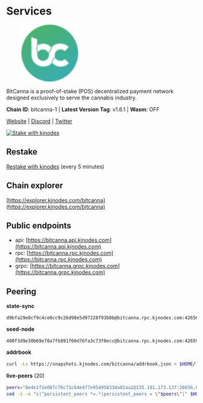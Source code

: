 # Services

<figure><img src="https://raw.githubusercontent.com/kj89/cosmos-images/main/logos/bitcanna.png" width="150" alt=""><figcaption></figcaption></figure>

BitCanna is a proof-of-stake (POS) decentralized payment network designed exclusively to serve the cannabis industry. 

**Chain ID**: bitcanna-1 | **Latest Version Tag**: v1.6.1 | **Wasm**: OFF

[Website](https://www.bitcanna.io) | [Discord](https://discord.gg/9AVrzaVQvs) | [Twitter](https://twitter.com/BitCannaGlobal)

[![Stake with kjnodes](https://i.ibb.co/cr44Q8j/button-stake-with-kjnodes.png)](https://restake.app/bitcanna/bcnavaloper1aym6s8eza7kjvnxuwxufrzccz6vqvgnsc47cc7)

## Restake

[Restake with kjnodes](https://restake.app/bitcanna/bcnavaloper1aym6s8eza7kjvnxuwxufrzccz6vqvgnsc47cc7) (every 5 minutes)
## Chain explorer
[https://explorer.kjnodes.com/bitcanna](https://explorer.kjnodes.com/bitcanna)

## Public endpoints

* api: [https://bitcanna.api.kjnodes.com](https://bitcanna.api.kjnodes.com)
* rpc: [https://bitcanna.rpc.kjnodes.com](https://bitcanna.rpc.kjnodes.com)
* grpc: [https://bitcanna.grpc.kjnodes.com](https://bitcanna.grpc.kjnodes.com)

## Peering

**state-sync**

```text
d9bfa29e0cf9c4ce0cc9c26d98e5d97228f93b0b@bitcanna.rpc.kjnodes.com:42656
```

**seed-node**

```text
400f3d9e30b69e78a7fb891f60d76fa3c73f0ecc@bitcanna.rpc.kjnodes.com:42659
```

**addrbook**
```bash
curl -Ls https://snapshots.kjnodes.com/bitcanna/addrbook.json > $HOME/.bcna/config/addrbook.json
```

**live-peers** (20)
```bash
peers="8e4e1f1e087c76c71c64e477e95495833da82aa2@135.181.173.137:26656,88c6b1fa1c7fef98b4449b769eb2705476586664@65.109.92.241:21326,a7d96dc929824613315dcc1c90fee119f28cc51f@134.65.193.132:26656,66ed3885f2932912df2b04646d2c3d643467719b@212.227.115.165:26656,bba10290da32f3cb41e15c3a192413666ce05cee@136.243.119.241:26656,da04ee3f8bd93421a3264e3a061a09c139aaa937@161.97.150.65:26656,6cceba286b498d4a1931f85e35ea0fa433373057@78.47.208.97:26656,b587bf827b5f680c417601b536ffbd505c88bb07@193.70.45.106:13056,b7295f18b7150cc128d47c0546e2225179fc5427@202.61.194.254:60856,b212d5740b2e11e54f56b072dc13b6134650cfb5@169.155.168.54:26656,b204222a9b6ca4eee39a836b7406483a5ad4e719@144.91.114.250:26656,17065f4b6062471aa2e1e615d5061e200a1d44e0@62.171.190.198:26656,d9bfa29e0cf9c4ce0cc9c26d98e5d97228f93b0b@65.109.88.38:42656,751513c7cd42a2565c37ab482bbe66f4d92c2740@136.244.106.130:26656,5af4f132d1c63cbe9d828d58522fdbb4bd508880@136.244.29.116:31656,1cb3c50f74b83d29868e11b7e3ead261426a009e@173.249.59.70:35656,312237a27c62e21e3ec5e2a075cba0035db3fb66@95.217.42.107:26656,cb0848b84987c37ba0fa465585c6b9d6cec6deab@65.108.77.98:26696,df99de6cec9152c517990317b340b8b9a307493c@193.34.144.156:26656,320d0d38559140608b72a361db44b2a8f14bf0d1@107.181.229.154:16656"
sed -i -e "s|^persistent_peers *=.*|persistent_peers = \"$peers\"|" $HOME/.bcna/config/config.toml
```

